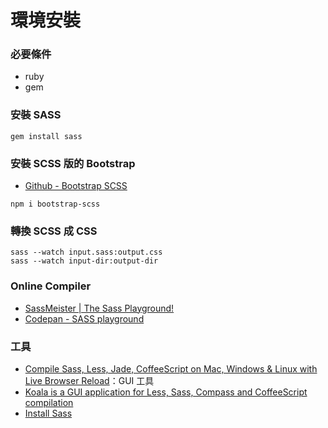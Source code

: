 # 環境安裝

### 必要條件

* ruby
* gem

### 安裝 SASS

```
gem install sass
```

### 安裝 SCSS 版的 Bootstrap

* [Github - Bootstrap SCSS](https://github.com/twbs/bootstrap-sass)

```
npm i bootstrap-scss
```

### 轉換 SCSS 成 CSS

```
sass --watch input.sass:output.css
sass --watch input-dir:output-dir
```

### Online Compiler

* [SassMeister | The Sass Playground!](http://www.sassmeister.com/)
* [Codepan - SASS playground](http://codepen.io/ragnarok12/pen/Hwnip)

### 工具

* [Compile Sass, Less, Jade, CoffeeScript on Mac, Windows & Linux with Live Browser Reload](https://prepros.io/)：GUI 工具
* [Koala is a GUI application for Less, Sass, Compass and CoffeeScript compilation](http://koala-app.com/)
* [Install Sass](http://sass-lang.com/install)
